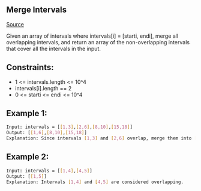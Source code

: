 ## Merge Intervals
[Source](https://leetcode.com/problems/merge-intervals/)

Given an array of intervals where intervals[i] = [starti, endi], merge all overlapping intervals, and return an array of the non-overlapping intervals that cover all the intervals in the input.

## Constraints:

 - 1 <= intervals.length <= 10^4
 - intervals[i].length == 2
 - 0 <= starti <= endi <= 10^4

## Example 1:
```sh
Input: intervals = [[1,3],[2,6],[8,10],[15,18]]
Output: [[1,6],[8,10],[15,18]]
Explanation: Since intervals [1,3] and [2,6] overlap, merge them into [1,6].
```

## Example 2:
```sh
Input: intervals = [[1,4],[4,5]]
Output: [[1,5]]
Explanation: Intervals [1,4] and [4,5] are considered overlapping.
```
